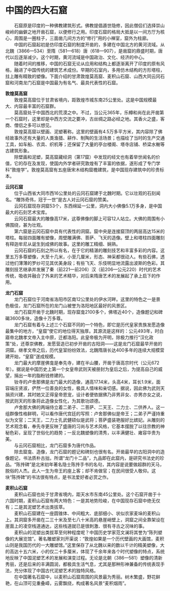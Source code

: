 # 中国的四大石窟  

&emsp;&emsp;石窟原是印度的一种佛教建筑形式。佛教提倡遁世隐修，因此僧侣们选择崇山峻岭的幽僻之地开凿石窟，以便修行之用。印度石窟的格局大抵是以一间方厅为核心，周围是一圈柱子，三面凿几间方方的“修行”用的小禅室，窟外为柱廊。  
&emsp;&emsp;中国的石窟起初是仿印度石窟的制度开凿的，多建在中国北方的黄河流域。从北魏（3866—534）至隋（581—618）唐（618—907），是凿窟的鼎盛时期，唐代以后逐渐减少。这个时期，黄河流域是中国政治、文化、经济的中心。  
&emsp;&emsp;随着时间的推移，中国的石窟无论从应用和结构上都逐渐离开了印度的原有风格，融进了中国传统的建筑艺术成份。早期的石室内，多用仿木结构的方形塔柱，拄上雕有精致的塑像。下面介绍的甘肃敦煌莫高窟、麦积山石窟、山西大同云冈石窟和河南龙门石窟是中国最为有名气、最具代表性的石窟。  

**敦煌莫高窟**  
&emsp;&emsp;敦煌莫高窟位于甘肃省境内，距敦煌市城东南25公里处。这是中国规模最大、内容最丰富的石窟群。  
&emsp;&emsp;莫高窟处于中国西北的荒漠之中。不过，当公元365年，乐樽和尚在此开凿第一个石窟时，这里却是中西方交流之要冲，古丝绸之路必经之地。其香火之盛，客商、僧侣之多可以想见。  
&emsp;&emsp;敦煌莫高窟以壁画、泥塑著称。这里的壁画有4.5万多平方米，其内容除了佛经故事外还有大量的人类渔猎、耕作、制陶的生活场景；也描绘了当时的生产交通工具，如车船、农具、织机等；还保留了大量的亭台楼阁、塔寺店铺、桥梁水榭等古建筑形象。  
&emsp;&emsp;除壁画和泥塑，莫高窟藏经洞（第17窟）中发现的经文也有着举世闻名的价值，它的存在及发现，使国内外学者研究敦煌有了丰富的依据，遂形成了专门学科“敦煌学”。敦煌莫高窟有五座唐宋木结构窟檐建筑，是中国现存建筑中的珍贵标本。  

**云冈石窟**  
&emsp;&emsp;位于山西省大同市西16公里处的云冈石窟建于北魏时期。它以壮观的石刻闻名。“雕饰奇伟，冠于一世”是古人对云冈石窟的赞美。  
&emsp;&emsp;云冈石窟现存洞窟53个，东西绵延一公里，洞内大小佛像5.1万多身，是中国最大的石刻艺术宝库。  
&emsp;&emsp;云冈石窟最大的雕像高17米，这尊佛像的脚上可容12人站立。大佛的周围有小佛围绕，甚为壮观。  
&emsp;&emsp;第六窟是云冈石窟中具有代表性的洞窟。窟中央是连接窟顶的两层高达15米的塔柱。每层四面雕有塑像，周壁雕满佛、菩萨、飞天的造像。壁上和塔柱四面雕刻有释迦牟尼从诞生到成佛的故事。这里的雕工精细、娴熟。  
&emsp;&emsp;云冈石窟的石刻之所以有名，在于它的精湛的雕刻技艺和丰富多彩的内容。这里五万多尊塑像，大至十几米，小至几厘米，形态、神采都很动人。有些石佛，透过他们薄薄的罗纱可见其优美身段；有些飞天、乐伎明显地流露出波斯的色彩。其雕刻技艺继承并发展了秦（前221—前206）汉（前206—公元220）时代的艺术传统，吸收并融合了外来的艺术精华，对后来隋唐艺术的发展起了承上启下的作用。  

**龙门石窟**  
&emsp;&emsp;龙门石窟位于河南省洛阳市区南12公里处的伊水河畔。这里的特色之一是景色极佳，龙门石窟所在的龙门山被誉为洛阳地区最好的风景区。  
&emsp;&emsp;龙门石窟开凿于北魏时期，现存窟龛2100多个，佛塔近40个，造像题记和碑碣3600多块，造像十万多尊。  
&emsp;&emsp;龙门石窟有着与上述三个石窟不同的一个特色，即它是历代皇家贵族发愿造像最集中的地方，“皇窟”使它的地位得天独厚。其源流是这样的：公元493年，时白寤帝北魏孝文帝入主中原，迁都洛阳。此皇帝极为开明，除极力推行“汉化政策”处，还尊崇佛教，发愿营造已初步开凿的古阳洞——这是龙门石窟最早开凿的洞窟。继孝文帝之后，历代皇室纷纷效法，北魏隋唐长达400多年的连续大规模营建开始，“皇窟”遂成规模。  
&emsp;&emsp;龙门最大的摩崖佛龛是奉先寺，建在半山腰，开凿于唐高宗时代（公元672年）。据说是中国历史上第一个女皇帝武则天被册封为皇后之后，为提高自己的威望，捐出一年的脂粉钱修建的。  
&emsp;&emsp;钕寺的卢舍那佛是龙门最大的造像，通高17.14米，头高4米，耳长1.9米，面容端庄贤淑，俨然一位善良的女性，极具人情味和亲切感。据说，因此佛为武则天捐资兴建，其时她又正得皇帝恩宠，设计者便依据佛乃非男非女、亦男亦女之说，按武则天的形象将此造像女性化，为其歌功颂德。  
&emsp;&emsp;卢舍那大佛的两端侍立着二弟子、二菩萨、二天王、二力士、二供养人。这一组群像性格鲜明，可以看作唐代宫廷的写照：卢舍那佛似是帝王；二弟子严谨持重似为文官；二天王，二力士孔武健硕似是武将；菩萨盛装艳服好比嫔妃。从雕刻的艺术观念看，奉先寺更反映了盛唐的习尚与艺术风格，它基本摆脱了以往宗教的神秘色彩，呈现了世俗化的趋势；一反北魏塑像的清秀，以丰满健壮、雍容华贵为美。  
&emsp;&emsp;与云冈石窟相比，龙门石窟多为唐代作品。  
&emsp;&emsp;除去窟龛、造像，龙门石窟的题记和碑刻也很有名。开凿最早的古阳洞中的造像题记，书法质朴古拙，所谓“龙门十二品”，九品即在此窟内，是研究书法史的珍品。“陈抟碑”是北宋初年著名隐士陈抟手书的名句，其内容是说要做超群的天马，脱俗的人杰。此人一生为帝王的座上客；却不肯做官；在民间很受人敬仰。这块“陈抟碑”的书法很有特点，是书法爱好者必赏之作。  

**麦积山石窟**  
&emsp;&emsp;麦积山石窟也处于甘肃省境内，距天水市东南45公里处。这个石窟开凿于十六国时期，麦积山石窟有两大特色：一是其地势险峻，在中国现存石窟中绝无仅有；二是其泥塑艺术出类拔萃。  
&emsp;&emsp;麦积山石窟建在一座圆锥体、中间粗大、底部细小、状似农家麦垛的麦积山上。其洞窟多开凿在二三十米及至七八十米高的悬崖峭壁上，洞窟之间全靠架设在崖面上的凌空栈道通达，这些栈道就已是很刺激、很有寻古之况味的事。  
&emsp;&emsp;麦积山的泥塑出类拔萃至何种程度呢？中国历史学家范文澜将其誉为“陈列塑像的大展览馆”。著名雕塑家刘开渠说：“敦煌如果是一个历代壁画的大画馆，麦积山则是我国历代的一大雕塑馆。”这里保存了从北魏以来的数以千计的精美塑像，大的高达十五六米，小的仅二十多厘米，体现了千余年来各个时代塑像的特点，系统地反映了中国泥塑艺术的发展和演变过程。无论是北朝（386—581）塑像的清新秀丽，还是后来的丰满圆润，都极具生活气息，尤其是那种形神兼备的传统表现手法，充分体现了中国古代泥塑艺术的独特风格。  
&emsp;&emsp;在中国著名石窟中，以麦积山石窟周围的风景最为秀丽。树木繁盛，野花鲜艳，在山顶可见重叠嶂，云雾飘绕，构成著名风景“麦积烟雨”。  